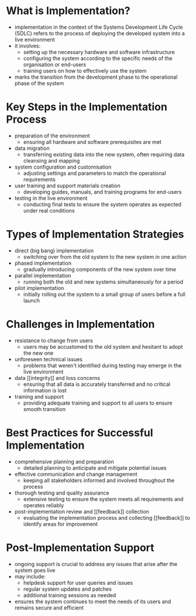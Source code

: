 # What is Implementation?
- implementation in the context of the Systems Development Life Cycle (SDLC) refers to the process of deploying the developed system into a live environment
- it involves:
	- setting up the necessary hardware and software infrastructure
	- configuring the system according to the specific needs of the organisation or end-users
	- training users on how to effectively use the system
- marks the transition from the development phase to the operational phase of the system

# Key Steps in the Implementation Process
- preparation of the environment
	- ensuring all hardware and software prerequisites are met
- data migration
	- transferring existing data into the new system, often requiring data cleansing and mapping
- system configuration and customisation
	- adjusting settings and parameters to match the operational requirements
- user training and support materials creation
	- developing guides, manuals, and training programs for end-users
- testing in the live environment
	- conducting final tests to ensure the system operates as expected under real conditions

# Types of Implementation Strategies
- direct (big bang) implementation
	- switching over from the old system to the new system in one action
- phased implementation
	- gradually introducing components of the new system over time
- parallel implementation
	- running both the old and new systems simultaneously for a period
- pilot implementation
	- initially rolling out the system to a small group of users before a full launch

# Challenges in Implementation
- resistance to change from users
	- users may be accustomed to the old system and hesitant to adopt the new one
- unforeseen technical issues
	- problems that weren't identified during testing may emerge in the live environment
- data [[integrity]] and loss concerns
	- ensuring that all data is accurately transferred and no critical information is lost
- training and support
	- providing adequate training and support to all users to ensure smooth transition

# Best Practices for Successful Implementation
- comprehensive planning and preparation
	- detailed planning to anticipate and mitigate potential issues
- effective communication and change management
	- keeping all stakeholders informed and involved throughout the process
- thorough testing and quality assurance
	- extensive testing to ensure the system meets all requirements and operates reliably
- post-implementation review and [[feedback]] collection
	- evaluating the implementation process and collecting [[feedback]] to identify areas for improvement

# Post-Implementation Support
- ongoing support is crucial to address any issues that arise after the system goes live
- may include:
	- helpdesk support for user queries and issues
	- regular system updates and patches
	- additional training sessions as needed
- ensures the system continues to meet the needs of its users and remains secure and efficient
